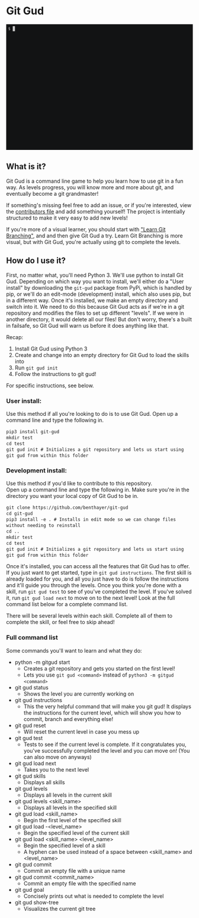 # Git Gud

![Demonstration](./preview.gif)

## What is it?
Git Gud is a command line game to help you learn how to use git in a fun way.
As levels progress, you will know more and more about git, and eventually become a git grandmaster!

If something's missing feel free to add an issue, or if you're interested, view the [contributors file](https://github.com/benthayer/git-gud/blob/master/CONTRIBUTING.md) and add something yourself! The project is intentially structured to make it very easy to add new levels!

If you're more of a visual learner, you should start with ["Learn Git Branching"](https://learngitbranching.js.org), and and then give Git Gud a try. Learn Git Branching is more visual, but with Git Gud, you're actually using git to complete the levels.

## How do I use it?
First, no matter what, you'll need Python 3.
We'll use python to install Git Gud.
Depending on which way you want to install, we'll either do a "User install" by downloading the `git-gud` package from PyPi, which is handled by pip, or we'll do an edit-mode (development) install, which also uses pip, but in a different way.
Once it's installed, we make an empty directory and switch into it. We need to do this because Git Gud acts as if we're in a git repository and modifies the files to set up different "levels".
If we were in another directory, it would delete all our files! But don't worry, there's a built in failsafe, so Git Gud will warn us before it does anything like that.

Recap:

1. Install Git Gud using Python 3
2. Create and change into an empty directory for Git Gud to load the skills into
3. Run `git gud init`
4. Follow the instructions to git gud!

For specific instructions, see below.

### User install:
Use this method if all you're looking to do is to use Git Gud.
Open up a command line and type the following in.
```
pip3 install git-gud
mkdir test
cd test
git gud init # Initializes a git repository and lets us start using git gud from within this folder
```

### Development install:  
Use this method if you'd like to contribute to this repository.  
Open up a command line and type the following in. Make sure you're in the directory you want your local copy of Git Gud to be in.
```
git clone https://github.com/benthayer/git-gud
cd git-gud
pip3 install -e . # Installs in edit mode so we can change files without needing to reinstall
cd ..
mkdir test
cd test
git gud init # Initializes a git repository and lets us start using git gud from within this folder
```

Once it's installed, you can access all the features that Git Gud has to offer.
If you just want to get started, type in `git gud instructions`.
The first skill is already loaded for you, and all you just have to do is follow the instructions and it'll guide you through the levels.
Once you think you're done with a skill, run `git gud test` to see of you've completed the level.
If you've solved it, run `git gud load next` to move on to the next level! Look at the full command list below for a complete command list.

There will be several levels within each skill. Complete all of them to complete the skill, or feel free to skip ahead!


### Full command list
Some commands you'll want to learn and what they do:
* python -m gitgud start 
  * Creates a git repository and gets you started on the first level!
  * Lets you use `git gud <command>` instead of `python3 -m gitgud <command>`
* git gud status
  * Shows the level you are currently working on
* git gud instructions
  * This the very helpful command that will make you git gud! It displays the instructions for the current level, which will show you how to commit, branch and everything else!
* git gud reset
  * Will reset the current level in case you mess up
* git gud test
  * Tests to see if the current level is complete. If it congratulates you, you've successfully completed the level and you can move on! (You can also move on anyways)
* git gud load next
  * Takes you to the next level
* git gud skills
  * Displays all skills
* git gud levels
  * Displays all levels in the current skill
* git gud levels <skill_name>
  * Displays all levels in the specified skill
* git gud load <skill_name>
  * Begin the first level of the specified skill
* git gud load -<level_name>
  * Begin the specified level of the current skill
* git gud load <skill_name> <level_name>
  * Begin the specified level of a skill
  * A hyphen can be used instead of a space between <skill_name> and <level_name>
* git gud commit
  * Commit an empty file with a unique name
* git gud commit <commit_name>
  * Commit an empty file with the specified name
* git gud goal
  * Concisely prints out what is needed to complete the level
* git gud show-tree
  * Visualizes the current git tree
